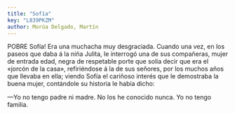 ```yaml
---
title: "Sofía"
key: "L839PKZM"
author: Morúa Delgado, Martín
---
```

<div data-schema-version="8"><p>POBRE Sofía! Era una muchacha muy desgraciada. Cuando una vez, en los paseos que daba á la niña Julita, le interrogó una de sus compañeras, mujer de entrada edad, negra de respetable porte que solía decir que era el «jorcón de la casa», refiriéndose á la de sus señores, por los muchos años que llevaba en ella; viendo Sofía el cariñoso interés que le demostraba la buena mujer, contándole su historia le había dicho:</p> <p> </p> <p>—Yo no tengo padre ni madre. No los he conocido nunca. Yo no tengo familia.</p> </div>
